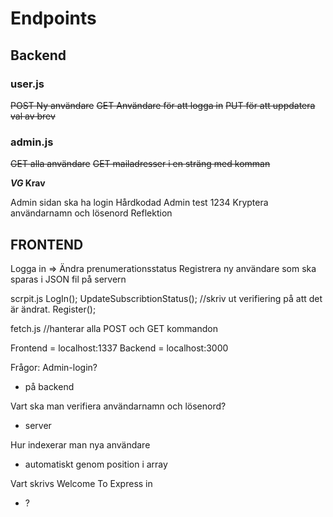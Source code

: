 # Endpoints 

## Backend

### user.js

~~POST Ny användare~~
~~GET Användare för att logga in~~
~~PUT för att uppdatera val av brev~~

### admin.js

~~GET alla användare~~
~~GET mailadresser i en sträng med komman~~

__*VG* Krav__

Admin sidan ska ha login
Hårdkodad Admin test 1234 
Kryptera användarnamn och lösenord 
Reflektion

## FRONTEND

Logga in => Ändra prenumerationsstatus
Registrera ny användare som ska sparas i JSON fil på servern

scrpit.js
LogIn();
  UpdateSubscribtionStatus();
  //skriv ut verifiering på att det är ändrat.
Register();

fetch.js
//hanterar alla POST och GET kommandon

Frontend = localhost:1337
Backend = localhost:3000

Frågor:
Admin-login?

* på backend

Vart ska man verifiera användarnamn och lösenord?

- server

Hur indexerar man nya användare

- automatiskt genom position i array

Vart skrivs Welcome To Express in

- ?